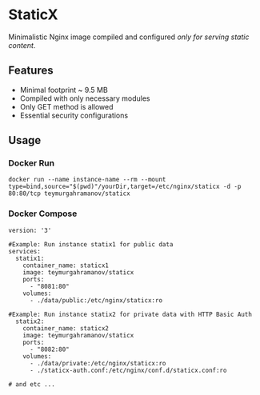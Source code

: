 # StaticX

Minimalistic Nginx image compiled and configured *only for serving static content*.

## Features
- Minimal footprint ~ 9.5 MB
- Compiled with only necessary modules
- Only GET method is allowed
- Essential security configurations
  
## Usage
### Docker Run
```
docker run --name instance-name --rm --mount type=bind,source="$(pwd)"/yourDir,target=/etc/nginx/staticx -d -p 80:80/tcp teymurgahramanov/staticx
```

### Docker Compose
```
version: '3'

#Example: Run instance statix1 for public data
services:
  statix1:
    container_name: staticx1
    image: teymurgahramanov/staticx
    ports:
      - "8081:80"
    volumes:
      - ./data/public:/etc/nginx/staticx:ro

#Example: Run instance statix2 for private data with HTTP Basic Auth
  statix2:
    container_name: staticx2
    image: teymurgahramanov/staticx
    ports:
      - "8082:80"
    volumes:
      - ./data/private:/etc/nginx/staticx:ro
      - ./staticx-auth.conf:/etc/nginx/conf.d/staticx.conf:ro

# and etc ...
```